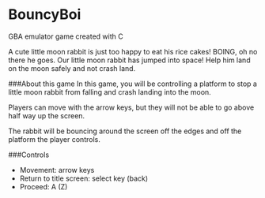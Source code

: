# BouncyBoi
GBA emulator game created with C

A cute little moon rabbit is just too happy to eat his rice cakes! BOING, oh no
there he goes. Our little moon rabbit has jumped into space! Help him land on
the moon safely and not crash land.

###About this game
In this game, you will be controlling a platform to stop a little moon rabbit
from falling and crash landing into the moon.

Players can move with the arrow keys, but they will not be able to go above
half way up the screen.

The rabbit will be bouncing around the screen off the edges and off the platform
the player controls.

###Controls
* Movement: arrow keys
* Return to title screen: select key (back)
* Proceed: A (Z)
